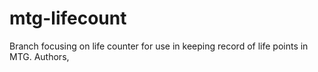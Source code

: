 # mtg-lifecount
Branch focusing on life counter for use in keeping record of life points in MTG.
Authors,
